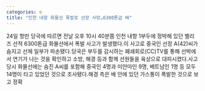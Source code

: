 ```yaml
---
categories: e
title: "인천 내항 화물선 폭발로 선장 사망…6300톤급 배"
---
```

24일 항만 당국에 따르면 전날 오후 10시 40분쯤 인천 내항 1부두에 정박해 있던 벨리즈 선적 6300톤급 화물선에서 폭발 사고가 발생했다.이 사고로 중국인 선장 A(42)씨가 숨지고 선체 일부가 파손됐다.당국은 부두를 감시하는 폐쇄회로(CC)TV를 통해 선박에서 연기가 나는 것을 확인하고 소방, 해경 등과 함께 선원들을 육상으로 대피시켰다.사고 당시 화물선에는 숨진 A씨를 포함해 중국인 4명과 미얀마인 9명, 베트남인 1명 등 모두 14명이 타고 있었던 것으로 조사됐다.해경 측은 배 안에 있던 가스통이 폭발한 것으로 보고 정확